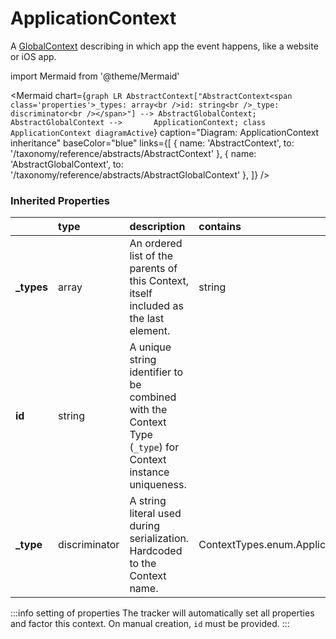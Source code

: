 # ApplicationContext

A [GlobalContext](/taxonomy/reference/global-contexts/overview.md) describing in which app the event happens, like a website or iOS app.

import Mermaid from '@theme/Mermaid'

<Mermaid chart={`
    graph LR
      AbstractContext["AbstractContext<span class='properties'>_types: array<br />id: string<br />_type: discriminator<br /></span>"] --> AbstractGlobalContext;
      AbstractGlobalContext -->       ApplicationContext;
    class ApplicationContext diagramActive
  `}
  caption="Diagram: ApplicationContext inheritance"
  baseColor="blue"
  links={[
{ name: 'AbstractContext', to: '/taxonomy/reference/abstracts/AbstractContext' }, { name: 'AbstractGlobalContext', to: '/taxonomy/reference/abstracts/AbstractGlobalContext' },   ]}
/>

### Inherited Properties

|             | type          | description                                                                                                | contains                             |
|:------------|:--------------|:-----------------------------------------------------------------------------------------------------------|:-------------------------------------|
| **\_types** | array         | An ordered list of the parents of this Context, itself included as the last element.                       | string                               |
| **id**      | string        | A unique string identifier to be combined with the Context Type (`_type`) for Context instance uniqueness. |                                      |
| **\_type**  | discriminator | A string literal used during serialization. Hardcoded to the Context name.                                 | ContextTypes.enum.ApplicationContext |

:::info setting of properties
The tracker will automatically set all properties and factor this context. On manual creation, `id` must be provided.
:::
